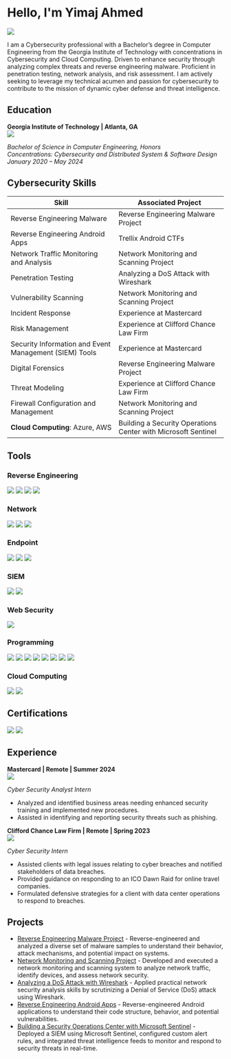 # Hello, I'm Yimaj Ahmed
<a href="https://www.linkedin.com/in/yimaj-ahmed-ba795b251/" target="_blank"><img src="https://img.shields.io/badge/-LinkedIn-0072b1?&style=for-the-badge&logo=linkedin&logoColor=white" /></a>

I am a Cybersecurity professional with a Bachelor’s degree in Computer Engineering from the Georgia Institute of Technology with concentrations in Cybersecurity and Cloud Computing. Driven to enhance security through analyzing complex threats and reverse engineering malware. Proficient in penetration testing, network analysis, and risk assessment. I am actively seeking to leverage my technical acumen and passion for cybersecurity to contribute to the mission of dynamic cyber defense and threat intelligence.

## Education

**Georgia Institute of Technology | Atlanta, GA**  
<img src="https://img.shields.io/badge/Georgia%20Tech-F1C40F?style=for-the-badge&logo=georgia-tech&logoColor=white" />

*Bachelor of Science in Computer Engineering, Honors*  
*Concentrations: Cybersecurity and Distributed System & Software Design*  
*January 2020 – May 2024*

## Cybersecurity Skills

| Skill                                         | Associated Project         |
|-----------------------------------------------|----------------------------|
| Reverse Engineering Malware                   | Reverse Engineering Malware Project |
| Reverse Engineering Android Apps              | Trellix Android CTFs |
| Network Traffic Monitoring and Analysis       | Network Monitoring and Scanning Project |
| Penetration Testing                           | Analyzing a DoS Attack with Wireshark |
| Vulnerability Scanning                        | Network Monitoring and Scanning Project |
| Incident Response                             | Experience at Mastercard |
| Risk Management                               | Experience at Clifford Chance Law Firm |
| Security Information and Event Management (SIEM) Tools | Experience at Mastercard |
| Digital Forensics                             | Reverse Engineering Malware Project |
| Threat Modeling                               | Experience at Clifford Chance Law Firm |
| Firewall Configuration and Management         | Network Monitoring and Scanning Project |
| **Cloud Computing**: Azure, AWS               | Building a Security Operations Center with Microsoft Sentinel |

## Tools

### Reverse Engineering
<div>
    <img src="https://img.shields.io/badge/-IDA_Pro-333333?&style=for-the-badge&logo=IDAPro&logoColor=white" />
    <img src="https://img.shields.io/badge/-OllyDBG-4B275F?&style=for-the-badge&logoColor=white" />
    <img src="https://img.shields.io/badge/-JADX-3DDC84?&style=for-the-badge&logo=Android&logoColor=white" />
    <img src="https://img.shields.io/badge/-Android_Studio-3DDC84?&style=for-the-badge&logo=AndroidStudio&logoColor=white" />
</div>

### Network
<div>
    <img src="https://img.shields.io/badge/-Wireshark-1679A7?&style=for-the-badge&logo=Wireshark&logoColor=white" />
    <img src="https://img.shields.io/badge/-Nmap-006400?&style=for-the-badge&logo=Nmap&logoColor=white" />
    <img src="https://img.shields.io/badge/-Suricata-EF3B2D?&style=for-the-badge&logo=Suricata&logoColor=white" />
</div>

### Endpoint
<div>
    <img src="https://img.shields.io/badge/-CrowdStrike-EF3B2D?&style=for-the-badge&logo=CrowdStrike&logoColor=white" />
    <img src="https://img.shields.io/badge/-Metasploit-003C6C?&style=for-the-badge&logo=Metasploit&logoColor=white" />
    <img src="https://img.shields.io/badge/-VMware-607078?&style=for-the-badge&logo=VMware&logoColor=white" />
</div>

### SIEM
<div>
    <img src="https://img.shields.io/badge/-Splunk-000000?&style=for-the-badge&logo=Splunk&logoColor=white" />
    <img src="https://img.shields.io/badge/-Microsoft_Sentinel-0078D4?&style=for-the-badge&logo=Microsoft&logoColor=white" />
</div>

### Web Security
<div>
    <img src="https://img.shields.io/badge/-Burp_Suite-FF7A00?&style=for-the-badge&logo=BurpSuite&logoColor=white" />
</div>

### Programming
<div>
    <img src="https://img.shields.io/badge/-Python-FFD43B?&style=for-the-badge&logo=Python&logoColor=black" />
    <img src="https://img.shields.io/badge/-Java-007396?&style=for-the-badge&logo=Java&logoColor=white" />
    <img src="https://img.shields.io/badge/-C-00599C?&style=for-the-badge&logo=C&logoColor=white" />
    <img src="https://img.shields.io/badge/-C++-00599C?&style=for-the-badge&logo=C%2B%2B&logoColor=white" />
    <img src="https://img.shields.io/badge/-SQL-4479A1?&style=for-the-badge&logo=MySQL&logoColor=white" />
    <img src="https://img.shields.io/badge/-Assembly-007ACC?&style=for-the-badge&logoColor=white" />
    <img src="https://img.shields.io/badge/-Verilog-00A4EF?&style=for-the-badge&logo=Microsoft&logoColor=white" />
    <img src="https://img.shields.io/badge/-VHDL-4B275F?&style=for-the-badge&logoColor=white" />
</div>

### Cloud Computing
<div>
    <img src="https://img.shields.io/badge/-Azure-0078D4?&style=for-the-badge&logo=Microsoft&logoColor=white" />
    <img src="https://img.shields.io/badge/-AWS-FF9900?&style=for-the-badge&logo=AmazonAWS&logoColor=white" />
</div>

## Certifications

<div>
<img src="https://img.shields.io/badge/-Security%2B-FF0000?&style=for-the-badge&logo=CompTIA&logoColor=white" />
<img src="https://img.shields.io/badge/-Google_Cybersecurity_Certificate-34A853?&style=for-the-badge&logo=Google&logoColor=white" />
</div>

## Experience

**Mastercard | Remote | Summer 2024**  
<img src="https://img.shields.io/badge/Mastercard-EB001B?style=for-the-badge&logo=mastercard&logoColor=white" />

*Cyber Security Analyst Intern*  
- Analyzed and identified business areas needing enhanced security training and implemented new procedures.
- Assisted in identifying and reporting security threats such as phishing.

**Clifford Chance Law Firm | Remote | Spring 2023**  
<img src="https://img.shields.io/badge/Clifford%20Chance-000000?style=for-the-badge&logo=clifford-chance&logoColor=white" />

*Cyber Security Intern*  
- Assisted clients with legal issues relating to cyber breaches and notified stakeholders of data breaches.
- Provided guidance on responding to an ICO Dawn Raid for online travel companies.
- Formulated defensive strategies for a client with data center operations to respond to breaches.

## Projects
- [Reverse Engineering Malware Project](Reverse-Engineering-Malware-Project.md) - Reverse-engineered and analyzed a diverse set of malware samples to understand their behavior, attack mechanisms, and potential impact on systems.
- [Network Monitoring and Scanning Project](Network-Monitoring-and-Scanning-Project.md) - Developed and executed a network monitoring and scanning system to analyze network traffic, identify devices, and assess network security.
- [Analyzing a DoS Attack with Wireshark](Analyzing-DOS-Attack-with-Wireshark.md) - Applied practical network security analysis skills by scrutinizing a Denial of Service (DoS) attack using Wireshark.
- [Reverse Engineering Android Apps](Reverse-Engineering-Android-Apps.md) - Reverse-engineered Android applications to understand their code structure, behavior, and potential vulnerabilities.
- [Building a Security Operations Center with Microsoft Sentinel](Building-SOC-with-Sentinel.md) - Deployed a SIEM using Microsoft Sentinel, configured custom alert rules, and integrated threat intelligence feeds to monitor and respond to security threats in real-time.



